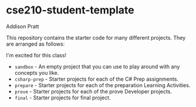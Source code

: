 # cse210-student-template
Addison Pratt

This repository contains the starter code for many different projects. They are arranged as follows:

I'm excited for this class!

* `sandbox` - An empty project that you can use to play around with any concepts you like.
* `csharp-prep` - Starter projects for each of the C# Prep assignments.
* `prepare` - Starter projects for each of the preparation Learning Activities.
* `prove` - Starter projects for each of the prove Developer projects.
* `final` - Starter projects for final project.


